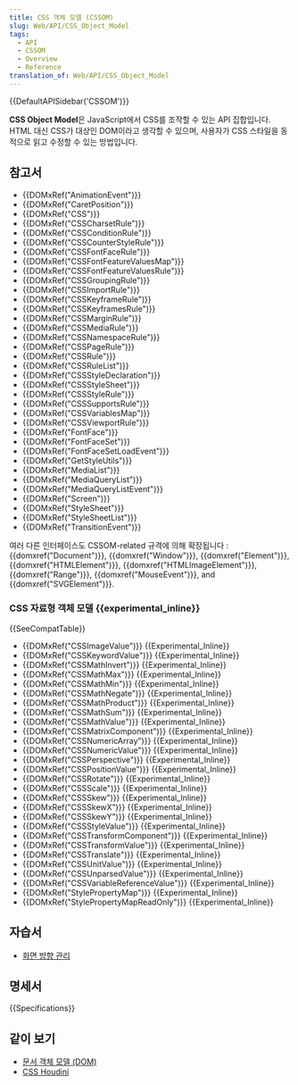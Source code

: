 ```yaml
---
title: CSS 객체 모델 (CSSOM)
slug: Web/API/CSS_Object_Model
tags:
  - API
  - CSSOM
  - Overview
  - Reference
translation_of: Web/API/CSS_Object_Model
---
```

{{DefaultAPISidebar('CSSOM')}}

**CSS Object Model**은 JavaScript에서 CSS를 조작할 수 있는 API 집합입니다. HTML 대신 CSS가 대상인 DOM이라고 생각할 수 있으며, 사용자가 CSS 스타일을 동적으로 읽고 수정할 수 있는 방법입니다.

## 참고서

- {{DOMxRef("AnimationEvent")}}
- {{DOMxRef("CaretPosition")}}
- {{DOMxRef("CSS")}}
- {{DOMxRef("CSSCharsetRule")}}
- {{DOMxRef("CSSConditionRule")}}
- {{DOMxRef("CSSCounterStyleRule")}}
- {{DOMxRef("CSSFontFaceRule")}}
- {{DOMxRef("CSSFontFeatureValuesMap")}}
- {{DOMxRef("CSSFontFeatureValuesRule")}}
- {{DOMxRef("CSSGroupingRule")}}
- {{DOMxRef("CSSImportRule")}}
- {{DOMxRef("CSSKeyframeRule")}}
- {{DOMxRef("CSSKeyframesRule")}}
- {{DOMxRef("CSSMarginRule")}}
- {{DOMxRef("CSSMediaRule")}}
- {{DOMxRef("CSSNamespaceRule")}}
- {{DOMxRef("CSSPageRule")}}
- {{DOMxRef("CSSRule")}}
- {{DOMxRef("CSSRuleList")}}
- {{DOMxRef("CSSStyleDeclaration")}}
- {{DOMxRef("CSSStyleSheet")}}
- {{DOMxRef("CSSStyleRule")}}
- {{DOMxRef("CSSSupportsRule")}}
- {{DOMxRef("CSSVariablesMap")}}
- {{DOMxRef("CSSViewportRule")}}
- {{DOMxRef("FontFace")}}
- {{DOMxRef("FontFaceSet")}}
- {{DOMxRef("FontFaceSetLoadEvent")}}
- {{DOMxRef("GetStyleUtils")}}
- {{DOMxRef("MediaList")}}
- {{DOMxRef("MediaQueryList")}}
- {{DOMxRef("MediaQueryListEvent")}}
- {{DOMxRef("Screen")}}
- {{DOMxRef("StyleSheet")}}
- {{DOMxRef("StyleSheetList")}}
- {{DOMxRef("TransitionEvent")}}

여러 다른 인터페이스도 CSSOM-related 규격에 의해 확장됩니다 : {{domxref("Document")}}, {{domxref("Window")}}, {{domxref("Element")}}, {{domxref("HTMLElement")}}, {{domxref("HTMLImageElement")}}, {{domxref("Range")}}, {{domxref("MouseEvent")}}, and {{domxref("SVGElement")}}.

### CSS 자료형 객체 모델 {{experimental_inline}}

{{SeeCompatTable}}

- {{DOMxRef("CSSImageValue")}} {{Experimental_Inline}}
- {{DOMxRef("CSSKeywordValue")}} {{Experimental_Inline}}
- {{DOMxRef("CSSMathInvert")}} {{Experimental_Inline}}
- {{DOMxRef("CSSMathMax")}} {{Experimental_Inline}}
- {{DOMxRef("CSSMathMin")}} {{Experimental_Inline}}
- {{DOMxRef("CSSMathNegate")}} {{Experimental_Inline}}
- {{DOMxRef("CSSMathProduct")}} {{Experimental_Inline}}
- {{DOMxRef("CSSMathSum")}} {{Experimental_Inline}}
- {{DOMxRef("CSSMathValue")}} {{Experimental_Inline}}
- {{DOMxRef("CSSMatrixComponent")}} {{Experimental_Inline}}
- {{DOMxRef("CSSNumericArray")}} {{Experimental_Inline}}
- {{DOMxRef("CSSNumericValue")}} {{Experimental_Inline}}
- {{DOMxRef("CSSPerspective")}} {{Experimental_Inline}}
- {{DOMxRef("CSSPositionValue")}} {{Experimental_Inline}}
- {{DOMxRef("CSSRotate")}} {{Experimental_Inline}}
- {{DOMxRef("CSSScale")}} {{Experimental_Inline}}
- {{DOMxRef("CSSSkew")}} {{Experimental_Inline}}
- {{DOMxRef("CSSSkewX")}} {{Experimental_Inline}}
- {{DOMxRef("CSSSkewY")}} {{Experimental_Inline}}
- {{DOMxRef("CSSStyleValue")}} {{Experimental_Inline}}
- {{DOMxRef("CSSTransformComponent")}} {{Experimental_Inline}}
- {{DOMxRef("CSSTransformValue")}} {{Experimental_Inline}}
- {{DOMxRef("CSSTranslate")}} {{Experimental_Inline}}
- {{DOMxRef("CSSUnitValue")}} {{Experimental_Inline}}
- {{DOMxRef("CSSUnparsedValue")}} {{Experimental_Inline}}
- {{DOMxRef("CSSVariableReferenceValue")}} {{Experimental_Inline}}
- {{DOMxRef("StylePropertyMap")}} {{Experimental_Inline}}
- {{DOMxRef("StylePropertyMapReadOnly")}} {{Experimental_Inline}}

## 자습서

- [화면 방향 관리](/ko/docs/WebAPI/Managing_screen_orientation)

## 명세서

{{Specifications}}

## 같이 보기

- [문서 객체 모델 (DOM)](/ko/docs/Web/API/Document_Object_Model)
- [CSS Houdini](/ko/docs/Web/Houdini/)
